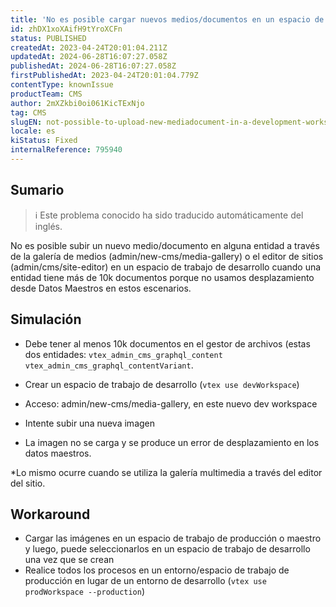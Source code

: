 ```yaml
---
title: 'No es posible cargar nuevos medios/documentos en un espacio de trabajo de desarrollo cuando la entidad tiene más de 10k documentos.'
id: zhDX1xoXAifH9tYroXCFn
status: PUBLISHED
createdAt: 2023-04-24T20:01:04.211Z
updatedAt: 2024-06-28T16:07:27.058Z
publishedAt: 2024-06-28T16:07:27.058Z
firstPublishedAt: 2023-04-24T20:01:04.779Z
contentType: knownIssue
productTeam: CMS
author: 2mXZkbi0oi061KicTExNjo
tag: CMS
slugEN: not-possible-to-upload-new-mediadocument-in-a-development-workspace-when-entity-has-more-than-10k-documents
locale: es
kiStatus: Fixed
internalReference: 795940
---
```


## Sumario

>ℹ️ Este problema conocido ha sido traducido automáticamente del inglés.



No es posible subir un nuevo medio/documento en alguna entidad a través de la galería de medios (admin/new-cms/media-gallery) o el editor de sitios (admin/cms/site-editor) en un espacio de trabajo de desarrollo cuando una entidad tiene más de 10k documentos porque no usamos desplazamiento desde Datos Maestros en estos escenarios.



## Simulación




- Debe tener al menos 10k documentos en el gestor de archivos (estas dos entidades: `vtex_admin_cms_graphql_content`
`vtex_admin_cms_graphql_contentVariant`.


- Crear un espacio de trabajo de desarrollo (`vtex use devWorkspace`)
- Acceso: admin/new-cms/media-gallery, en este nuevo dev workspace
- Intente subir una nueva imagen
- La imagen no se carga y se produce un error de desplazamiento en los datos maestros.

*Lo mismo ocurre cuando se utiliza la galería multimedia a través del editor del sitio.



## Workaround




- Cargar las imágenes en un espacio de trabajo de producción o maestro y luego, puede seleccionarlos en un espacio de trabajo de desarrollo una vez que se crean
- Realice todos los procesos en un entorno/espacio de trabajo de producción en lugar de un entorno de desarrollo (`vtex use prodWorkspace --production`)





